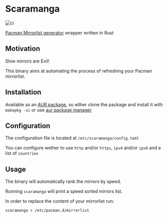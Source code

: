 # Scaramanga

![ci](https://github.com/shempignon/scaramanga/workflows/ci/badge.svg)

[Pacman Mirrorlist generator](https://www.archlinux.org/mirrorlist/) wrapper written in Rust

## Motivation

Slow mirrors are Evil!

This binary aims at automating the process of refreshing your Pacman mirrorlist.

## Installation

Available as an [AUR package](https://aur.archlinux.org/packages/scaramanga/), so either clone the package and install it with `makepkg -si` or use [aur package manager](https://wiki.archlinux.org/index.php/AUR_helpers)

## Configuration

The configuration file is located at `/etc/scaramanga/config.toml`

You can configure wether to use `http` and/or `https`, `ipv4` and/or `ipv6` and a list of `countries`

## Usage

The binary will automatically rank the mirrors by speed.

Running `scaramanga` will print a speed sorted mirrors list.

In order to replace the content of your mirrorlist run:

```
scaramanga > /etc/pacman.d/mirrorlist
```
